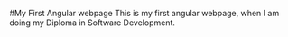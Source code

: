 #My First Angular webpage
This is my first angular webpage, when I am doing my Diploma in Software Development.
